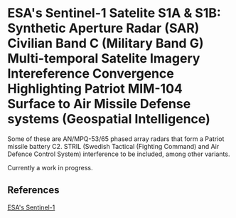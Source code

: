 # ESA's Sentinel-1 Satelite S1A & S1B: Synthetic Aperture Radar (SAR) Civilian Band C (Military Band G) Multi-temporal Satelite Imagery Intereference Convergence Highlighting Patriot MIM-104 Surface to Air Missile Defense systems (Geospatial Intelligence)

Some of these are AN/MPQ-53/65 phased array radars that form a Patriot missile battery C2. STRIL (Swedish Tactical (Fighting Command) and Air Defence Control System) interference to be included, among other variants.

Currently a work in progress.

## References

[ESA's Sentinel-1](https://sentinel.esa.int/web/sentinel/missions/sentinel-1)
